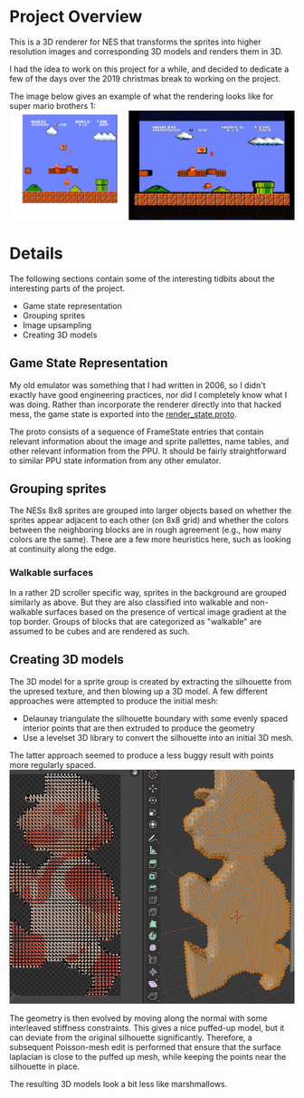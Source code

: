 
# Project Overview
This is a 3D renderer for NES that transforms the sprites into higher resolution
images and corresponding 3D models and renders them in 3D.

I had the idea to work on this project for a while, and decided to dedicate
a few of the days over the 2019 christmas break to working on the project.

The image below gives an example of what the rendering looks like for super mario brothers 1:
![Side by side](images/side-by-side.png)

# Details
The following sections contain some of the interesting tidbits about the interesting
parts of the project.

* Game state representation
* Grouping sprites
* Image upsampling
* Creating 3D models

## Game State Representation
My old emulator was something that I had written in 2006, so I didn't exactly have good engineering
practices, nor did I completely know what I was doing. Rather than incorporate the
renderer directly into that hacked mess,  the game state is exported into the
[render_state.proto](src/render_state.proto).

The proto consists of a sequence of FrameState entries that contain relevant information
about the image and sprite pallettes, name tables, and other relevant information from
the PPU. It should be fairly straightforward to similar PPU state information from any
other emulator.


## Grouping sprites
The NESs 8x8 sprites are grouped into larger objects based on whether the sprites 
appear adjacent to each other (on 8x8 grid) and whether the colors between the neighboring blocks
are in rough agreement (e.g., how many colors are the same). There are a few more heuristics here,
such as looking at continuity along the edge.

### Walkable surfaces
In a rather 2D scroller specific way, sprites in the background are grouped similarly
as above. But they are also classified into walkable and non-walkable surfaces based
on the presence of vertical image gradient at the top border. Groups of blocks that are categorized as "walkable" 
are assumed to be cubes and are rendered as such.

## Creating 3D models
The 3D model for a sprite group is created by extracting the silhouette
from the upresed texture, and then blowing up a 3D model. A few different
approaches were attempted to produce the initial mesh:
* Delaunay triangulate the silhouette boundary with some evenly spaced interior points that are then extruded to produce the geometry
* Use a levelset 3D library to convert the silhouette into an initial 3D mesh.

The latter approach seemed to produce a less buggy result with points more regularly spaced.
![Initial model](images/initial_model.png)

The geometry is then evolved by moving along the normal with some interleaved stiffness constraints. This gives a nice puffed-up model, but it can deviate from the original silhouette significantly. Therefore, a subsequent Poisson-mesh edit is performed that ensure that the surface laplacian is close to the puffed up mesh, while keeping the points near the silhouette in place.

The resulting 3D models look a bit less like marshmallows.